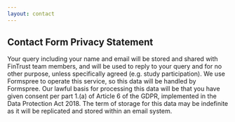 ```yaml
---
layout: contact
---
```


## Contact Form Privacy Statement

Your query including your name and email will be stored and shared with FinTrust team members, and will be used to reply
to your query and for no other purpose, unless specifically agreed (e.g. study participation). We use Formspree to
operate this service, so this data will be handled by Formspree. Our lawful basis for processing this data will be that you
have given consent per part 1.(a) of Article 6 of the GDPR, implemented in the Data Protection Act 2018. The term of 
storage for this data may be indefinite as it will be replicated and stored within an email system.